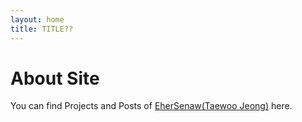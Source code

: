 ```yaml
---
layout: home
title: TITLE??
---
```

# About Site

You can find Projects and Posts of [EherSenaw(Taewoo Jeong)](https://github.com/EherSenaw) here.
